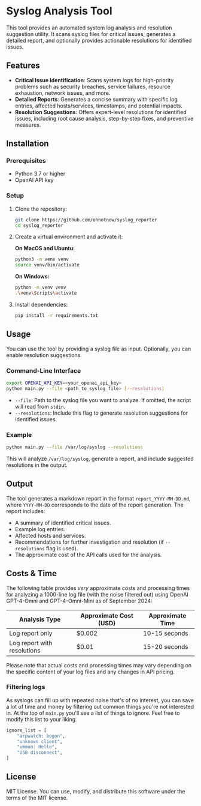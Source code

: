 # Syslog Analysis Tool

This tool provides an automated system log analysis and resolution suggestion utility. It scans syslog files for critical issues, generates a detailed report, and optionally provides actionable resolutions for identified issues.

## Features

- **Critical Issue Identification**: Scans system logs for high-priority problems such as security breaches, service failures, resource exhaustion, network issues, and more.
- **Detailed Reports**: Generates a concise summary with specific log entries, affected hosts/services, timestamps, and potential impacts.
- **Resolution Suggestions**: Offers expert-level resolutions for identified issues, including root cause analysis, step-by-step fixes, and preventive measures.

## Installation

### Prerequisites

- Python 3.7 or higher
- OpenAI API key

### Setup

1. Clone the repository:
    ```bash
    git clone https://github.com/ohnotnow/syslog_reporter
    cd syslog_reporter
    ```

2. Create a virtual environment and activate it:

    **On MacOS and Ubuntu:**
    ```bash
    python3 -m venv venv
    source venv/bin/activate
    ```

    **On Windows:**
    ```bash
    python -m venv venv
    .\venv\Scripts\activate
    ```

3. Install dependencies:
    ```bash
    pip install -r requirements.txt
    ```

## Usage

You can use the tool by providing a syslog file as input. Optionally, you can enable resolution suggestions.

### Command-Line Interface

```bash
export OPENAI_API_KEY=<your_openai_api_key>
python main.py --file <path_to_syslog_file> [--resolutions]
```

- `--file`: Path to the syslog file you want to analyze. If omitted, the script will read from `stdin`.
- `--resolutions`: Include this flag to generate resolution suggestions for identified issues.

### Example

```bash
python main.py --file /var/log/syslog --resolutions
```

This will analyze `/var/log/syslog`, generate a report, and include suggested resolutions in the output.

## Output

The tool generates a markdown report in the format `report_YYYY-MM-DD.md`, where `YYYY-MM-DD` corresponds to the date of the report generation. The report includes:

- A summary of identified critical issues.
- Example log entries.
- Affected hosts and services.
- Recommendations for further investigation and resolution (if `--resolutions` flag is used).
- The approximate cost of the API calls used for the analysis.

## Costs & Time

The following table provides _very_ approximate costs and processing times for analyzing a 1000-line log file (with the noise filtered out) using OpenAI GPT-4-Omni and GPT-4-Omni-Mini as of September 2024:

| Analysis Type | Approximate Cost (USD) | Approximate Time |
|---------------|------------------------|-------------------|
| Log report only | $0.002 | 10-15 seconds |
| Log report with resolutions | $0.01 | 15-20 seconds |

Please note that actual costs and processing times may vary depending on the specific content of your log files and any changes in API pricing.

### Filtering logs

As syslogs can fill up with repeated noise that's of no interest, you can save a lot of time and money by
filtering out common things you're not interested in.  At the top of `main.py` you'll see a list of things to ignore.
Feel free to modify this list to your liking.

```python
ignore_list = [
    "arpwatch: bogon",
    "unknown client",
    "vmmon: Hello",
    "USB disconnect",
]
```

## License

MIT License. You can use, modify, and distribute this software under the terms of the MIT license.
